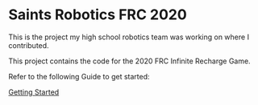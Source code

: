 # Saints Robotics FRC 2020

This is the project my high school robotics team was working on where I contributed.

This project contains the code for the 2020 FRC Infinite Recharge Game.

Refer to the following Guide to get started:

[Getting Started](docs/guide/getting-started.md)
